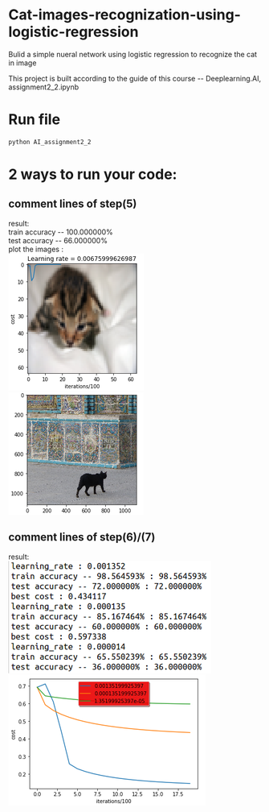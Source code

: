 # Cat-images-recognization-using-logistic-regression
Bulid a simple nueral network using logistic regression to recognize the cat in image

This project is built according to the guide of this course -- Deeplearning.AI, assignment2_2.ipynb


# Run file
```python
python AI_assignment2_2
```

# 2 ways to run your code:
## comment lines of step(5)

  result:<br>
    train accuracy -- 100.000000%<br>
    test accuracy -- 66.000000%<br>
  plot the images :<br>
  ![image](https://github.com/FancccyRay/Cat-images-recognization-using-logistic-regression/blob/master/picture_of_testset.png)<br>
  ![image](https://github.com/FancccyRay/Cat-images-recognization-using-logistic-regression/blob/master/picture_for_check.png)


## comment lines of step(6)/(7)
  result:<br>
  ![result](https://github.com/FancccyRay/Cat-images-recognization-using-logistic-regression/blob/master/comparison%20among%20thress%20results.png)<br>
  ![image](https://github.com/FancccyRay/Cat-images-recognization-using-logistic-regression/blob/master/cost_iteration.png)<br>
  
